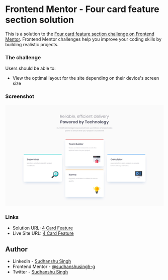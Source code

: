 # Frontend Mentor - Four card feature section solution

This is a solution to the [Four card feature section challenge on Frontend Mentor](https://www.frontendmentor.io/challenges/four-card-feature-section-weK1eFYK). Frontend Mentor challenges help you improve your coding skills by building realistic projects. 



### The challenge

Users should be able to:

- View the optimal layout for the site depending on their device's screen size

### Screenshot

![](./design/desktop-design.jpg)



### Links

- Solution URL: [4 Card Feature](https://github.com/sudhanshusingh-g/four-card-feature-section)
- Live Site URL: [4 Card Feature](https://sudhanshusingh-g.github.io/four-card-feature-section/)





## Author

- Linkedin - [Sudhanshu Singh](https://www.linkedin.com/in/sudhanshusingh32/)
- Frontend Mentor - [@sudhanshusingh-g](https://www.frontendmentor.io/profile/sudhanshusingh-g)
- Twitter - [Sudhanshu Singh](https://twitter.com/_sudhanshu97)

